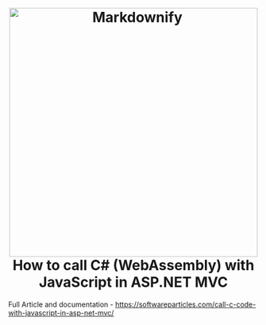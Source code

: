 <h1 align="center">
  <br>
  <a href="https://softwareparticles.com/call-c-code-with-javascript-in-asp-net-mvc/"><img src="https://softwareparticles.com/wp-content/uploads/2024/02/T1.png" alt="Markdownify" width="500"></a>
  <br>
  How to call C# (WebAssembly) with JavaScript in ASP.NET MVC
  <br>
</h1>

Full Article and documentation - https://softwareparticles.com/call-c-code-with-javascript-in-asp-net-mvc/
